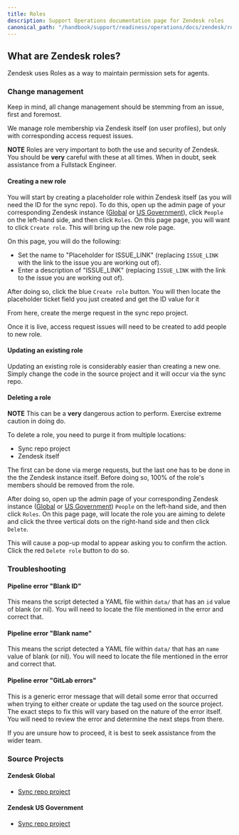```yaml
---
title: Roles
description: Support Operations documentation page for Zendesk roles
canonical_path: "/handbook/support/readiness/operations/docs/zendesk/roles"
---
```


## What are Zendesk roles?

Zendesk uses Roles as a way to maintain permission sets for agents.

### Change management

Keep in mind, all change management should be stemming from an issue, first and
foremost.

We manage role membership via Zendesk itself (on user profiles), but only with
corresponding access request issues.

**NOTE** Roles are very important to both the use and security of Zendesk. You
should be **very** careful with these at all times. When in doubt, seek
assistance from a Fullstack Engineer.

#### Creating a new role

You will start by creating a placeholder role within Zendesk itself (as you will
need the ID for the sync repo). To do this, open up the admin page of your
corresponding Zendesk instance ([Global](https://gitlab.zendesk.com/admin)
or [US Government](https://gitlab-federal-support.zendesk.com/admin)), click
`People` on the left-hand side, and then click `Roles`. On this page page, you
will want to click `Create role`. This will bring up the new role page.

On this page, you will do the following:

- Set the name to "Placeholder for ISSUE_LINK" (replacing `ISSUE_LINK` with the
  link to the issue you are working out of).
- Enter a description of "ISSUE_LINK" (replacing `ISSUE_LINK` with the link to
  the issue you are working out of).

After doing so, click the blue `Create role` button. You will then locate the
placeholder ticket field you just created and get the ID value for it

From here, create the merge request in the sync repo project.

Once it is live, access request issues will need to be created to add people to
new role.

#### Updating an existing role

Updating an existing role is considerably easier than creating a new one. Simply
change the code in the source project and it will occur via the sync
repo.

#### Deleting a role

**NOTE** This can be a **very** dangerous action to perform. Exercise extreme
caution in doing do.

To delete a role, you need to purge it from multiple locations:

- Sync repo project
- Zendesk itself

The first can be done via merge requests, but the last one has to be done in the
the Zendesk instance itself. Before doing so, 100% of the role's members should
be removed from the role.

After doing so, open up the admin page of your corresponding Zendesk instance
([Global](https://gitlab.zendesk.com/admin) or
[US Government](https://gitlab-federal-support.zendesk.com/admin))
`People` on the left-hand side, and then click `Roles`. On this page page, will
locate the role you are aiming to delete and click the three vertical dots on
the right-hand side and then click `Delete`.

This will cause a pop-up modal to appear asking you to confirm the action. Click
the red `Delete role` button to do so.

### Troubleshooting

#### Pipeline error "Blank ID"

This means the script detected a YAML file within `data/` that has an `id` value
of blank (or nil). You will need to locate the file mentioned in the error and
correct that.

#### Pipeline error "Blank name"

This means the script detected a YAML file within `data/` that has an `name`
value of blank (or nil). You will need to locate the file mentioned in the error
and correct that.

#### Pipeline error "GitLab errors"

This is a generic error message that will detail some error that occurred when
trying to either create or update the tag used on the source project. The exact
steps to fix this will vary based on the nature of the error itself. You will
need to review the error and determine the next steps from there.

If you are unsure how to proceed, it is best to seek assistance from the wider
team.

### Source Projects

#### Zendesk Global

- [Sync repo project](https://gitlab.com/gitlab-support-readiness/zendesk-global/users/roles)

#### Zendesk US Government

- [Sync repo project](https://gitlab.com/gitlab-support-readiness/zendesk-us-government/users/roles)
